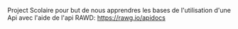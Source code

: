 Project Scolaire pour but de nous apprendres les bases de l'utilisation d'une Api avec l'aide de l'api RAWD: https://rawg.io/apidocs
